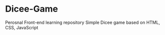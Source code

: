 # Dicee-Game
Perosnal Front-end learning repository
Simple Dicee game based on HTML, CSS, JavaScript
